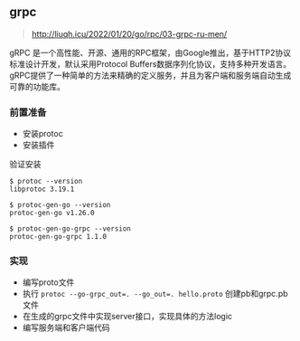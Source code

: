 
## grpc

> http://liuqh.icu/2022/01/20/go/rpc/03-grpc-ru-men/

gRPC 是一个高性能、开源、通用的RPC框架，由Google推出，基于HTTP2协议标准设计开发，默认采用Protocol Buffers数据序列化协议，支持多种开发语言。gRPC提供了一种简单的方法来精确的定义服务，并且为客户端和服务端自动生成可靠的功能库。

### 前置准备

- 安装protoc
- 安装插件

验证安装

```shell
$ protoc --version
libprotoc 3.19.1

$ protoc-gen-go --version
protoc-gen-go v1.26.0

$ protoc-gen-go-grpc --version
protoc-gen-go-grpc 1.1.0
```

### 实现
- 编写proto文件
- 执行 `protoc --go-grpc_out=. --go_out=. hello.proto` 创建pb和grpc.pb文件
- 在生成的grpc文件中实现server接口，实现具体的方法logic
- 编写服务端和客户端代码


